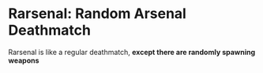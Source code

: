 # Rarsenal: Random Arsenal Deathmatch

Rarsenal is like a regular deathmatch, **except there are randomly spawning weapons**
